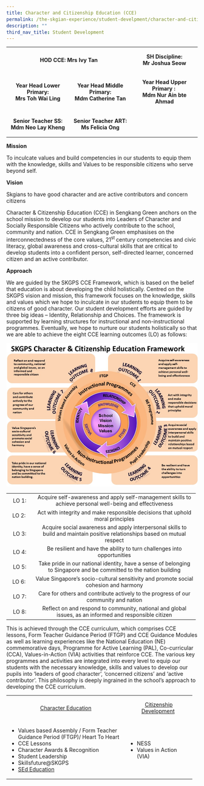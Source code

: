 ```yaml
---
title: Character and Citizenship Education (CCE)
permalink: /the-skgian-experience/student-develpment/character-and-citizenship-education-cce/
description: ""
third_nav_title: Student Development
---
```



<table>
<tbody>
<tr>
<td style="text-align: center;" colspan="2" width="307">
<p><strong>HOD CCE: Mrs Ivy Tan</strong></p>
</td>
<td style="text-align: center;" width="164">
<p><strong>SH Discipline:</strong><br /><strong>Mr Joshua Seow</strong></p>
</td>
</tr>
<tr>
<td style="text-align: center;" width="155">
<p><strong>Year Head Lower Primary:<br />Mrs Toh Wai Ling</strong></p>
</td>
<td style="text-align: center;" width="152">
<p><strong>Year Head Middle Primary:<br />Mdm Catherine Tan</strong></p>
</td>
<td style="text-align: center;" width="164">
<p><strong>Year Head Upper Primary :&nbsp;</strong><br /><strong>Mdm Nur Ain bte Ahmad</strong></p>
</td>
</tr>
<tr>
<td style="text-align: center;" width="155">
<p><strong>Senior Teacher SS:<br /></strong><strong>Mdm Neo Lay Kheng</strong></p>
</td>
<td style="text-align: center;" width="152">
<p><strong>Senior Teacher ART:<br /></strong><strong>Ms Felicia Ong</strong></p>
</td>
<td style="text-align: center;" width="164">&nbsp;</td>
</tr>
</tbody>
</table>
<p><strong>Mission&nbsp;</strong></p>
<p>To inculcate values and build competencies in our students to equip them with the knowledge, skills and Values to be responsible citizens who serve beyond self.</p>
<p><strong>Vision</strong></p>
<p>Skgians to have good character and are active contributors and concern citizens</p>
<p>Character &amp; Citizenship Education (CCE) in Sengkang Green anchors on the school mission to develop our students into Leaders of Character and Socially Responsible Citizens who actively contribute to the school, community and nation. CCE in Sengkang Green emphasises on the interconnectedness of the core values, 21<sup>st&nbsp;</sup>century competencies and civic literacy, global awareness and cross-cultural skills that are critical to develop students into a confident person, self-directed learner, concerned citizen and an active contributor.</p>
<p><strong>Approach</strong></p>
<p>We are guided by the SKGPS CCE Framework, which is based on the belief that education is about developing the child holistically. Centred on the SKGPS vision and mission, this framework focuses on the knowledge, skills and values which we hope to inculcate in our students to equip them to be citizens of good character. Our student development efforts are guided by three big ideas &ndash; Identity, Relationship and Choices. The framework is supported by learning structures for instructional and non-instructional programmes. Eventually, we hope to nurture our students holistically so that we are able to achieve the eight CCE learning outcomes (LO) as follows:</p>
<img src="/images/cce1.jpg">
<table>
<tbody>
<tr>
<td style="text-align: center;" width="56">LO 1:</td>
<td style="text-align: center;" width="415">Acquire self-awareness and apply self-management skills to achieve personal well-being and effectiveness</td>
</tr>
<tr>
<td style="text-align: center;" width="56">LO 2:&nbsp;</td>
<td style="text-align: center;" width="415">Act with integrity and make responsible decisions that uphold moral principles</td>
</tr>
<tr>
<td style="text-align: center;" width="56">LO 3:</td>
<td style="text-align: center;" width="415">Acquire social awareness and apply interpersonal skills to build and maintain positive relationships based on mutual respect</td>
</tr>
<tr>
<td style="text-align: center;" width="56">LO 4:</td>
<td style="text-align: center;" width="415">Be resilient and have the ability to turn challenges into opportunities</td>
</tr>
<tr>
<td style="text-align: center;" width="56">LO 5:</td>
<td style="text-align: center;" width="415">Take pride in our national identity, have a sense of belonging to Singapore and be committed to the nation building</td>
</tr>
<tr>
<td style="text-align: center;" width="56">LO 6:&nbsp;</td>
<td style="text-align: center;" width="415">Value Singapore&rsquo;s socio-cultural sensitivity and promote social cohesion and harmony</td>
</tr>
<tr>
<td style="text-align: center;" width="56">LO 7:</td>
<td style="text-align: center;" width="415">Care for others and contribute actively to the progress of our community and nation</td>
</tr>
<tr>
<td style="text-align: center;" width="56">LO 8:</td>
<td style="text-align: center;" width="415">Reflect on and respond to community, national and global issues, as an informed and responsible citizen</td>
</tr>
</tbody>
</table>
<p>This is achieved through the CCE curriculum, which comprises CCE lessons, Form Teacher Guidance Period (FTGP) and CCE Guidance Modules as well as learning experiences like the National Education (NE) commemorative days, Programme for Active Learning (PAL), Co-curricular (CCA), Values-in-Action (VIA) activities that reinforce CCE. The various key programmes and activities are integrated into every level to equip our students with the necessary knowledge, skills and values to develop our pupils into &lsquo;leaders of good character&rsquo;, &lsquo;concerned citizens&rsquo; and &lsquo;active contributor&rsquo;. This philosophy is deeply ingrained in the school&rsquo;s approach to developing the CCE curriculum.</p>
<table>
<tbody>
<tr>
<td style="width: 299px; text-align: center;">
<p><a href="/departments/character-and-citizenship-education-cce/character-education" target="">Character Education</a></p>
</td>
<td style="width: 163px; text-align: center;">
<p><a href="/departments/character-and-citizenship-education-cce/citizenship-development" target="">Citizenship Development</a>&nbsp;</p>
</td>
</tr>
<tr>
<td style="width: 299px;">
<ul>
<li>Values based Assembly / Form Teacher Guidance Period (FTGP)/ Heart To Heart</li>
<li>CCE Lessons</li>
<li>Character Awards &amp; Recognition</li>
<li>Student Leadership</li>
<li>Skillsfuture@SKGPS</li>
<li><a href="/for-parents/sexuality-education" target="">SEd Education</a></li>
</ul>
</td>
<td style="width: 163px;">
<ul>
<li>NESS</li>
<li>Values in Action (VIA)</li>
</ul>
</td>
</tr>
</tbody>
</table>